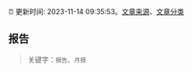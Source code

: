 :alarm_clock: 更新时间: 2023-11-14 09:35:53。[文章来源](/README.md)、[文章分类](/TAGS.md)

## 报告


> 关键字：`报告`、`月报`



